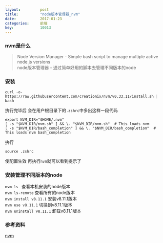 ```yaml
---
layout: 		post
title:			"node版本管理器_nvm"
date:			2017-01-23
categories:		前端
key: 			10013
---
```

### nvm是什么
>Node Version Manager - Simple bash script to manage multiple active node.js versions  
node版本管理器 - 通过简单好用的脚本去管理不同版本的node

### 安装
```
curl -o- https://raw.githubusercontent.com/creationix/nvm/v0.33.11/install.sh | bash
```
执行完毕后 会在用户根目录下的`.zshrc`中多出这样一段代码
```
export NVM_DIR="$HOME/.nvm"
[ -s "$NVM_DIR/nvm.sh" ] && \. "$NVM_DIR/nvm.sh"  # This loads nvm
[ -s "$NVM_DIR/bash_completion" ] && \. "$NVM_DIR/bash_completion"  # This loads nvm bash_completion
```
执行
```
source .zshrc
```
使配置生效 再执行`nvm`就可以看到提示了 

### 安装管理不同版本的node
`nvm ls ` 				查看本机安装的node版本  
`nvm ls-remote` 		查看所有的node版本  
`nvm install v8.11.1` 	安装v8.11.1版本  
`nvm use v8.11.1` 		切换到v8.11.1版本  
`nvm uninstall v8.11.1`	卸载v8.11.1版本  


### 参考资料
[nvm](https://github.com/creationix/nvm)